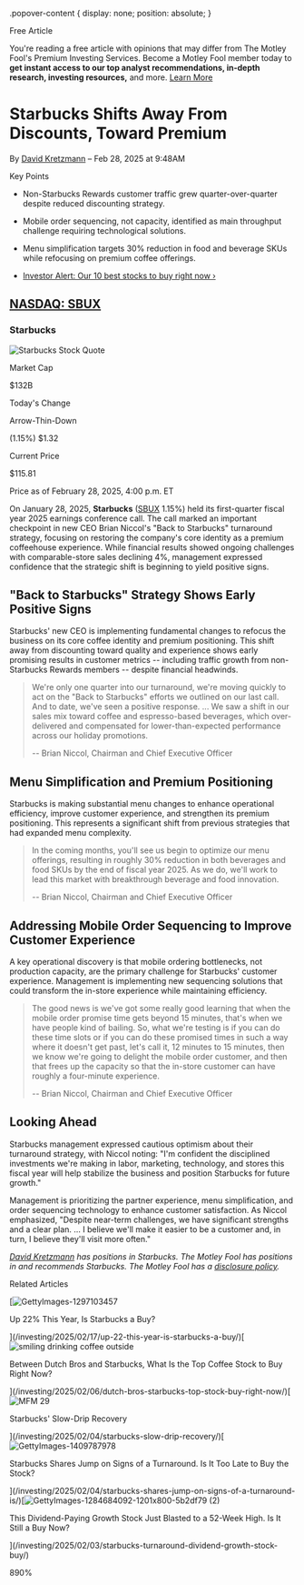 .popover-content { display: none; position: absolute; }

Free Article[](#)

You're reading a free article with opinions that may differ from The Motley Fool's Premium Investing Services. Become a Motley Fool member today to **get instant access to our top analyst recommendations, in-depth research, investing resources,** and more. [Learn More](https://www.fool.com/mms/mark/op-free-tbox-art)

Starbucks Shifts Away From Discounts, Toward Premium
====================================================

By [David Kretzmann](/author/7893/) – Feb 28, 2025 at 9:48AM

Key Points

*   Non-Starbucks Rewards customer traffic grew quarter-over-quarter despite reduced discounting strategy.
    
*   Mobile order sequencing, not capacity, identified as main throughput challenge requiring technological solutions.
    
*   Menu simplification targets 30% reduction in food and beverage SKUs while refocusing on premium coffee offerings.
    
*   [Investor Alert: Our 10 best stocks to buy right now ›](https://www.fool.com/mms/mark/e-sa-nonbbn-kp?aid=10969&source=isaedikp0000035)
    

[NASDAQ: SBUX](/quote/nasdaq/sbux/)
-----------------------------------

### Starbucks

![Starbucks Stock Quote](https://g.foolcdn.com/art/companylogos/mark/SBUX.png)

Market Cap

$132B

Today's Change

Arrow-Thin-Down

(1.15%) $1.32

Current Price

$115.81

Price as of February 28, 2025, 4:00 p.m. ET

On January 28, 2025, **Starbucks** ([SBUX](/quote/nasdaq/sbux/) 1.15%) held its first-quarter fiscal year 2025 earnings conference call. The call marked an important checkpoint in new CEO Brian Niccol's "Back to Starbucks" turnaround strategy, focusing on restoring the company's core identity as a premium coffeehouse experience. While financial results showed ongoing challenges with comparable-store sales declining 4%, management expressed confidence that the strategic shift is beginning to yield positive signs.

"Back to Starbucks" Strategy Shows Early Positive Signs
-------------------------------------------------------

Starbucks' new CEO is implementing fundamental changes to refocus the business on its core coffee identity and premium positioning. This shift away from discounting toward quality and experience shows early promising results in customer metrics -- including traffic growth from non-Starbucks Rewards members -- despite financial headwinds.

> We're only one quarter into our turnaround, we're moving quickly to act on the "Back to Starbucks" efforts we outlined on our last call. And to date, we've seen a positive response. ... We saw a shift in our sales mix toward coffee and espresso-based beverages, which over-delivered and compensated for lower-than-expected performance across our holiday promotions.
> 
> \-- Brian Niccol, Chairman and Chief Executive Officer

Menu Simplification and Premium Positioning
-------------------------------------------

Starbucks is making substantial menu changes to enhance operational efficiency, improve customer experience, and strengthen its premium positioning. This represents a significant shift from previous strategies that had expanded menu complexity.

> In the coming months, you'll see us begin to optimize our menu offerings, resulting in roughly 30% reduction in both beverages and food SKUs by the end of fiscal year 2025. As we do, we'll work to lead this market with breakthrough beverage and food innovation.
> 
> \-- Brian Niccol, Chairman and Chief Executive Officer

Addressing Mobile Order Sequencing to Improve Customer Experience
-----------------------------------------------------------------

A key operational discovery is that mobile ordering bottlenecks, not production capacity, are the primary challenge for Starbucks' customer experience. Management is implementing new sequencing solutions that could transform the in-store experience while maintaining efficiency.

> The good news is we've got some really good learning that when the mobile order promise time gets beyond 15 minutes, that's when we have people kind of bailing. So, what we're testing is if you can do these time slots or if you can do these promised times in such a way where it doesn't get past, let's call it, 12 minutes to 15 minutes, then we know we're going to delight the mobile order customer, and then that frees up the capacity so that the in-store customer can have roughly a four-minute experience.
> 
> \-- Brian Niccol, Chairman and Chief Executive Officer

Looking Ahead
-------------

Starbucks management expressed cautious optimism about their turnaround strategy, with Niccol noting: "I'm confident the disciplined investments we're making in labor, marketing, technology, and stores this fiscal year will help stabilize the business and position Starbucks for future growth."

Management is prioritizing the partner experience, menu simplification, and order sequencing technology to enhance customer satisfaction. As Niccol emphasized, "Despite near-term challenges, we have significant strengths and a clear plan. ... I believe we'll make it easier to be a customer and, in turn, I believe they'll visit more often."

_[David Kretzmann](https://www.fool.com/author/7893/) has positions in Starbucks. The Motley Fool has positions in and recommends Starbucks. The Motley Fool has a [disclosure policy](https://www.fool.com/legal/fool-disclosure-policy/)._

Related Articles

[![GettyImages-1297103457](https://g.foolcdn.com/image/?url=https%3A%2F%2Fg.foolcdn.com%2Feditorial%2Fimages%2F807585%2Fgettyimages-1297103457.jpg&op=resize&w=92&h=52)

Up 22% This Year, Is Starbucks a Buy?

](/investing/2025/02/17/up-22-this-year-is-starbucks-a-buy/)[![smiling drinking coffee outside](https://g.foolcdn.com/image/?url=https%3A%2F%2Fg.foolcdn.com%2Feditorial%2Fimages%2F806217%2Fsmiling-drinking-coffee-outside.jpg&op=resize&w=92&h=52)

Between Dutch Bros and Starbucks, What Is the Top Coffee Stock to Buy Right Now?

](/investing/2025/02/06/dutch-bros-starbucks-top-stock-buy-right-now/)[![MFM 29](https://g.foolcdn.com/image/?url=https%3A%2F%2Fg.foolcdn.com%2Feditorial%2Fimages%2F806199%2Fmfm-29.jpg&op=resize&w=92&h=52)

Starbucks' Slow-Drip Recovery

](/investing/2025/02/04/starbucks-slow-drip-recovery/)[![GettyImages-1409787978](https://g.foolcdn.com/image/?url=https%3A%2F%2Fg.foolcdn.com%2Feditorial%2Fimages%2F806124%2Fgettyimages-1409787978.jpg&op=resize&w=92&h=52)

Starbucks Shares Jump on Signs of a Turnaround. Is It Too Late to Buy the Stock?

](/investing/2025/02/04/starbucks-shares-jump-on-signs-of-a-turnaround-is/)[![GettyImages-1284684092-1201x800-5b2df79 (2)](https://g.foolcdn.com/image/?url=https%3A%2F%2Fg.foolcdn.com%2Feditorial%2Fimages%2F805851%2Fgettyimages-1284684092-1201x800-5b2df79-2.jpg&op=resize&w=92&h=52)

This Dividend-Paying Growth Stock Just Blasted to a 52-Week High. Is It Still a Buy Now?

](/investing/2025/02/03/starbucks-turnaround-dividend-growth-stock-buy/)

890%